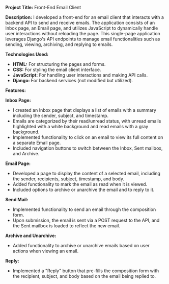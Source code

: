 <strong>Project Title:</strong> Front-End Email Client

<strong>Description:</strong>
I developed a front-end for an email client that interacts with a backend API to send and receive emails. The application consists of an Inbox page, an Email page, and utilizes JavaScript to dynamically handle user interactions without reloading the page. This single-page application leverages Django's API endpoints to manage email functionalities such as sending, viewing, archiving, and replying to emails.

<strong>Technologies Used:</strong>

<ul>
  <li><strong>HTML:</strong> For structuring the pages and forms.</li>
  <li><strong>CSS:</strong> For styling the email client interface.</li>
  <li><strong>JavaScript:</strong> For handling user interactions and making API calls.</li>
  <li><strong>Django:</strong> For backend services (not modified but utilized).</li>
</ul>
<strong>Features:</strong>

<strong>Inbox Page:</strong>

<ul>
  <li>I created an Inbox page that displays a list of emails with a summary including the sender, subject, and timestamp.</li>
  <li>Emails are categorized by their read/unread status, with unread emails highlighted with a white background and read emails with a gray background.</li>
  <li>Implemented functionality to click on an email to view its full content on a separate Email page.</li>
  <li>Included navigation buttons to switch between the Inbox, Sent mailbox, and Archive.</li>
</ul>
<strong>Email Page:</strong>

<ul>
  <li>Developed a page to display the content of a selected email, including the sender, recipients, subject, timestamp, and body.</li>
  <li>Added functionality to mark the email as read when it is viewed.</li>
  <li>Included options to archive or unarchive the email and to reply to it.</li>
</ul>
<strong>Send Mail:</strong>

<ul>
  <li>Implemented functionality to send an email through the composition form.</li>
  <li>Upon submission, the email is sent via a POST request to the API, and the Sent mailbox is loaded to reflect the new email.</li>
</ul>
<strong>Archive and Unarchive:</strong>

<ul>
  <li>Added functionality to archive or unarchive emails based on user actions when viewing an email.</li>
</ul>
<strong>Reply:</strong>

<ul>
  <li>Implemented a "Reply" button that pre-fills the composition form with the recipient, subject, and body based on the email being replied to.</li>
</ul>
